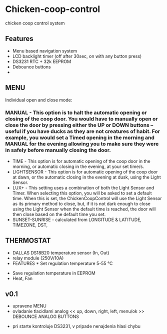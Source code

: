 # Chicken-coop-control
chicken coop control system

## Features
- Menu based navigation system
- LCD backlight timer (off after 30sec, on with any button press)
- DS3231 RTC + 32k EEPROM
- Debounce buttons
- 

## MENU
Individual open and close mode:
### MANUAL - This option is to halt the automatic opening or closing of the coop door. You would have to manually open or close the door by pressing either the UP or DOWN buttons – useful if you have ducks as they are not creatures of habit. For example, you would set a Timed opening in the morning and MANUAL for the evening allowing you to make sure they were in safely before manually closing the door.
- TIME - This option is for automatic opening of the coop door in the morning, or automatic closing in the evening, at your set time/s.
- LIGHTSENSOR - This option is for automatic opening of the coop door at dawn, or the automatic closing in the evening at dusk, using the Light Sensor.
- LUX+ - This setting uses a combination of both the Light Sensor and Timer. When selecting this option, you will be asked to set a default time. When this is set, the ChickenCoopControl will use the Light Sensor as its primary method to close, but, if it is not dark enough to close using the Light Sensor when the default time is reached, the door will then close based on the default time you set.
- SUNSET-SUNRISE - calculated from LONGITUDE & LATITUDE, TIMEZONE, DST,

## THERMOSTAT
   - DALLAS DS18B20 temperature sensor (In, Out)
   - relay module (250V/10A)
   - FEATURES
               * Set regulation temperature 5-55 °C
   * Save regulation temperature in EEPROM
   * Heat, Fan
   
## v0.1
* upravene MENU
* ovladanie tlacidlami analog << up, down, right, left, menu/ok >> DEBOUNCE ANALOG BUTTONS
+ pri starte kontroluje DS3231, v pripade nenajdenia hlasi chybu
  
